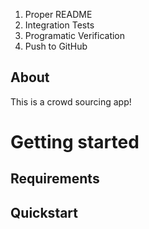 1. Proper README
2. Integration Tests
3. Programatic Verification
4. Push to GitHub

## About

This is a crowd sourcing app!

# Getting started

## Requirements

## Quickstart
